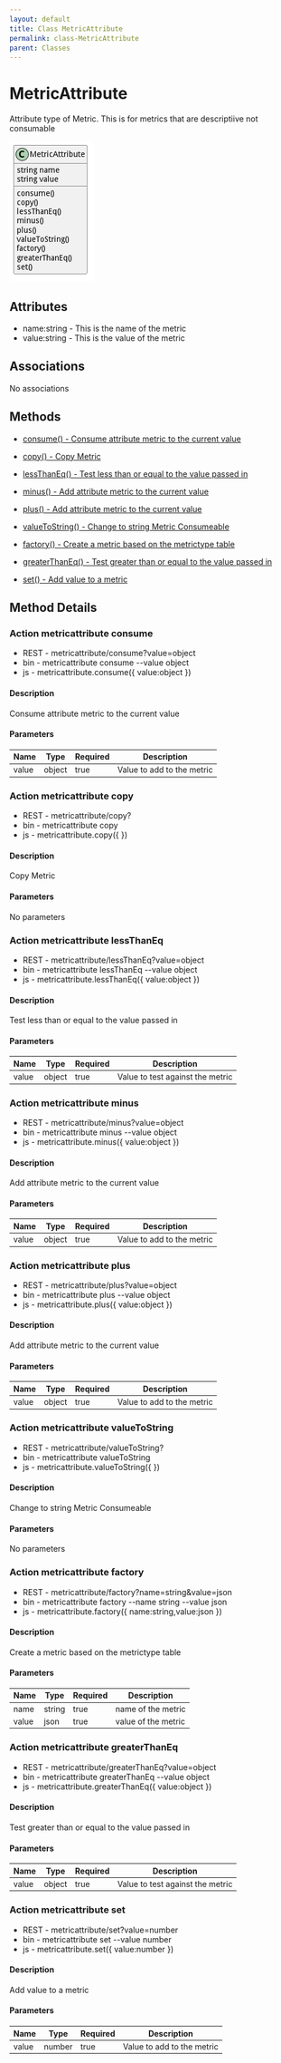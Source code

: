 ```yaml
---
layout: default
title: Class MetricAttribute
permalink: class-MetricAttribute
parent: Classes
---
```


# MetricAttribute

Attribute type of Metric. This is for metrics that are descriptiive not consumable

![Logical Diagram](./logical.png)

## Attributes

* name:string - This is the name of the metric
* value:string - This is the value of the metric


## Associations

No associations







## Methods

* [consume() - Consume attribute metric to the current value](#action-consume)

* [copy() - Copy Metric](#action-copy)

* [lessThanEq() - Test less than or equal to the value passed in](#action-lessThanEq)

* [minus() - Add attribute metric to the current value](#action-minus)

* [plus() - Add attribute metric to the current value](#action-plus)

* [valueToString() - Change to string Metric Consumeable](#action-valueToString)

* [factory() - Create a metric based on the metrictype table](#action-factory)

* [greaterThanEq() - Test greater than or equal to the value passed in](#action-greaterThanEq)

* [set() - Add value to a metric](#action-set)


<h2>Method Details</h2>
    
### Action metricattribute consume



* REST - metricattribute/consume?value=object
* bin - metricattribute consume --value object
* js - metricattribute.consume({ value:object })

#### Description
Consume attribute metric to the current value

#### Parameters

| Name | Type | Required | Description |
|---|---|---|---|
| value | object |true | Value to add to the metric |




### Action metricattribute copy



* REST - metricattribute/copy?
* bin - metricattribute copy 
* js - metricattribute.copy({  })

#### Description
Copy Metric

#### Parameters

No parameters



### Action metricattribute lessThanEq



* REST - metricattribute/lessThanEq?value=object
* bin - metricattribute lessThanEq --value object
* js - metricattribute.lessThanEq({ value:object })

#### Description
Test less than or equal to the value passed in

#### Parameters

| Name | Type | Required | Description |
|---|---|---|---|
| value | object |true | Value to test against the metric |




### Action metricattribute minus



* REST - metricattribute/minus?value=object
* bin - metricattribute minus --value object
* js - metricattribute.minus({ value:object })

#### Description
Add attribute metric to the current value

#### Parameters

| Name | Type | Required | Description |
|---|---|---|---|
| value | object |true | Value to add to the metric |




### Action metricattribute plus



* REST - metricattribute/plus?value=object
* bin - metricattribute plus --value object
* js - metricattribute.plus({ value:object })

#### Description
Add attribute metric to the current value

#### Parameters

| Name | Type | Required | Description |
|---|---|---|---|
| value | object |true | Value to add to the metric |




### Action metricattribute valueToString



* REST - metricattribute/valueToString?
* bin - metricattribute valueToString 
* js - metricattribute.valueToString({  })

#### Description
Change to string Metric Consumeable

#### Parameters

No parameters



### Action metricattribute factory



* REST - metricattribute/factory?name=string&amp;value=json
* bin - metricattribute factory --name string --value json
* js - metricattribute.factory({ name:string,value:json })

#### Description
Create a metric based on the metrictype table

#### Parameters

| Name | Type | Required | Description |
|---|---|---|---|
| name | string |true | name of the metric |
| value | json |true | value of the metric |




### Action metricattribute greaterThanEq



* REST - metricattribute/greaterThanEq?value=object
* bin - metricattribute greaterThanEq --value object
* js - metricattribute.greaterThanEq({ value:object })

#### Description
Test greater than or equal to the value passed in

#### Parameters

| Name | Type | Required | Description |
|---|---|---|---|
| value | object |true | Value to test against the metric |




### Action metricattribute set



* REST - metricattribute/set?value=number
* bin - metricattribute set --value number
* js - metricattribute.set({ value:number })

#### Description
Add value to a metric

#### Parameters

| Name | Type | Required | Description |
|---|---|---|---|
| value | number |true | Value to add to the metric |





